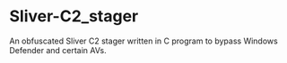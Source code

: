 # Sliver-C2_stager
An obfuscated Sliver C2 stager written in C program to bypass Windows Defender and certain AVs. 
